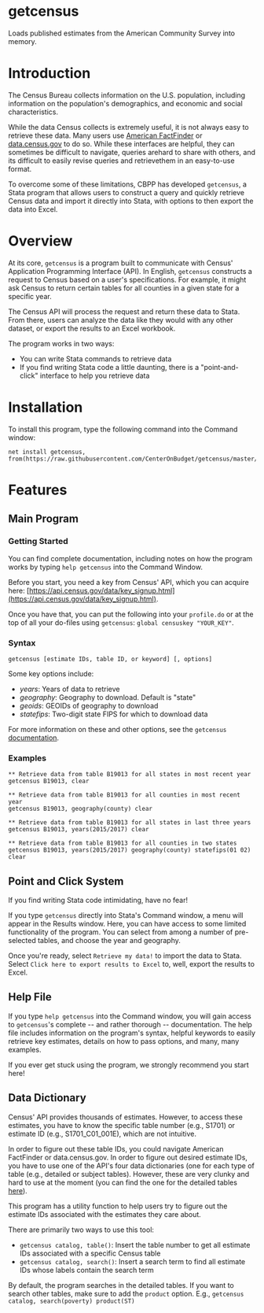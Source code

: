 # getcensus

Loads published estimates from the American Community Survey into memory.


# Introduction

The Census Bureau collects information on the U.S. population, including information on the population's demographics, and economic and social characteristics.

While the data Census collects is extremely useful, it is not always easy to retrieve these data. Many users use [American FactFinder](https://factfinder.census.gov/faces/nav/jsf/pages/index.xhtml) or [data.census.gov](https://data.census.gov/cedsci/) to do so. While these interfaces are helpful, they can sometimes be difficult to navigate, queries arehard to share with others, and its difficult to easily revise queries and retrievethem in an easy-to-use format.

To overcome some of these limitations, CBPP has developed `getcensus`, a Stata program that allows users to construct a query and quickly retrieve Census data and import it directly into Stata, with options to then export the data into Excel.


# Overview

At its core, `getcensus` is a program built to communicate with Census' Application Programming Interface (API). In English, `getcensus` constructs a request to Census based on a user's specifications. For example, it might ask Census to return certain tables for all counties in a given state for a specific year.

The Census API will process the request and return these data to Stata. From there, users can analyze the data like they would with any other dataset, or export the results to an Excel workbook.

The program works in two ways:

- You can write Stata commands to retrieve data
- If you find writing Stata code a little daunting, there is a "point-and-click" interface to help you retrieve data


# Installation

To install this program, type the following command into the Command window:

```
net install getcensus, from(https://raw.githubusercontent.com/CenterOnBudget/getcensus/master/build/)
```

# Features

## Main Program

### Getting Started

You can find complete documentation, including notes on how the program works
by typing `help getcensus` into the Command Window.

Before you start, you need a key from Census' API, which you can acquire
here: [https://api.census.gov/data/key_signup.html](https://api.census.gov/data/key_signup.html).

Once you have that, you can put the following into your `profile.do` or at the top of all your do-files using `getcensus`: `global censuskey "YOUR_KEY"`.

### Syntax

`getcensus [estimate IDs, table ID, or keyword] [, options]`

Some key options include:

- *years*: Years of data to retrieve
- *geography*: Geography to download. Default is "state"
- *geoids*: GEOIDs of geography to download
- *statefips*: Two-digit state FIPS for which to download data

For more information on these and other options, see the `getcensus` [documentation](#help-file).

### Examples

```
** Retrieve data from table B19013 for all states in most recent year
getcensus B19013, clear

** Retrieve data from table B19013 for all counties in most recent year
getcensus B19013, geography(county) clear

** Retrieve data from table B19013 for all states in last three years
getcensus B19013, years(2015/2017) clear

** Retrieve data from table B19013 for all counties in two states
getcensus B19013, years(2015/2017) geography(county) statefips(01 02) clear
```

## Point and Click System

If you find writing Stata code intimidating, have no fear! 

If you type `getcensus` directly into Stata's Command window, a menu will appear in the Results window. Here, you can have access to some limited functionality of the program. You can select from among a number of pre-selected tables, and choose the year and geography. 

Once you're ready, select `Retrieve my data!` to import the data to Stata. Select
`Click here to export results to Excel` to, well, export the results to Excel.


## Help File

If you type `help getcensus` into the Command window, you will gain access
to `getcensus`'s complete -- and rather thorough -- documentation. The help file
includes information on the program's syntax, helpful keywords to easily retrieve
key estimates, details on how to pass options, and many, many examples.

If you ever get stuck using the program, we strongly recommend you start here!


## Data Dictionary

Census' API provides thousands of estimates. However, to access these estimates,
you have to know the specific table number (e.g., S1701) or estimate ID
(e.g., S1701_C01_001E), which are not intuitive.

In order to figure out these table IDs, you could navigate American FactFinder or 
data.census.gov. In order to figure out desired estimate IDs, you have to 
use one of the API's four data dictionaries (one for each type of table (e.g.,
detailed or subject tables). However, these are very clunky and hard to 
use at the moment (you can find the one for the detailed tables 
[here](https://api.census.gov/data/2017/acs/acs1/variables.html)).

This program has a utility function to help users try to figure out the estimate
IDs associated with the estimates they care about.

There are primarily two ways to use this tool:

- `getcensus catalog, table()`: Insert the table number to get all estimate IDs associated with a specific Census table
- `getcensus catalog, search()`: Insert a search term to find all estimate IDs whose labels contain the search term

By default, the program searches in the detailed tables. If you want to search other tables, make sure to add the `product` option. E.g., `getcensus catalog, search(poverty) product(ST)`

